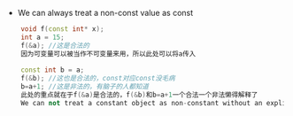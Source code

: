 - We can always treat a non-const value as const
```c++
    void f(const int* x);
    int a = 15;
    f(&a); //这是合法的
    因为可变量可以被当作不可变量来用，所以此处可以将a传入
    
    const int b = a;
    f(&b); //这也是合法的，const对应const没毛病
    b=a+1; //这是非法的，有脑子的人都知道
    此处的重点就在于f(&a)是合法的，f(&b)和b=a+1一个合法一个非法懒得解释了
    We can not treat a constant object as non-constant without an explict cast (const_cat)
```